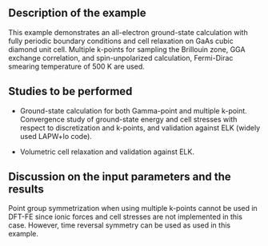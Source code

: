 Description of the example
--------------------------
This example demonstrates an all-electron ground-state calculation with fully periodic boundary conditions and cell relaxation on GaAs cubic diamond unit cell. Multiple k-points for sampling the Brillouin zone, GGA exchange correlation, and spin-unpolarized calculation, Fermi-Dirac smearing temperature of 500 K are used.

Studies to be performed
------------------------
* Ground-state calculation for both Gamma-point and multiple k-point. Convergence study of ground-state energy and cell stresses with respect to discretization and k-points, and validation against ELK (widely used LAPW+lo code). 

* Volumetric cell relaxation and validation against ELK.


Discussion on the input parameters and the results
-------------------------------------------
Point group symmetrization when using multiple k-points cannot be used in DFT-FE since ionic forces and cell stresses are not implemented in this case. However, time reversal symmetry can be used as used in this example.

